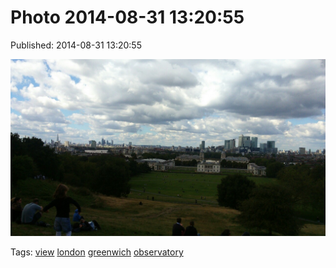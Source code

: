 
# Photo 2014-08-31 13:20:55

Published: 2014-08-31 13:20:55

![](96259302217-0.jpg)

Tags: [view](tag-view.md) [london](tag-london.md) [greenwich](tag-greenwich.md) [observatory](tag-observatory.md)
